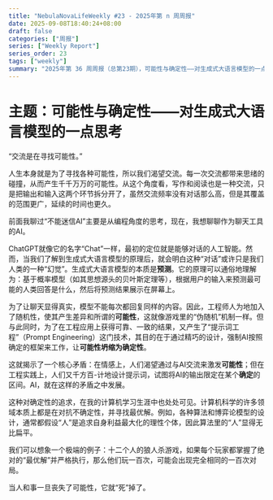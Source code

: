```yaml
---
title: "NebulaNovaLifeWeekly #23 - 2025年第 n 周周报"
date: 2025-09-08T18:40:24+08:00
draft: false
categories: ["周报"]
series: ["Weekly Report"]
series_order: 23
tags: ["weekly"]
summary: "2025年第 36 周周报（总第23期），可能性与确定性——对生成式大语言模型的一点思考"
---
```


# 主题：可能性与确定性——对生成式大语言模型的一点思考



“交流是在寻找可能性。”

人生本身就是为了寻找各种可能性，所以我们渴望交流。每一次交流都带来思绪的碰撞，从而产生千千万万的可能性。从这个角度看，写作和阅读也是一种交流，只是把输出和输入这两个环节拆分开了，虽然交流频率没有对话那么高，但是其覆盖的范围更广，延续的时间也更久。

前面我聊过“不能迷信AI”主要是从编程角度的思考，现在，我想聊聊作为聊天工具的AI。

ChatGPT就像它的名字“Chat”一样，最初的定位就是能够对话的人工智能。然而，当我们了解到生成式大语言模型的原理后，就会明白这种“对话”或许只是我们人类的一种“幻觉”。生成式大语言模型的本质是**预测**。它的原理可以通俗地理解为：基于概率模型（如其思想源头的贝叶斯定理等），根据用户的输入来预测最可能的人类回答是什么，然后将预测结果展示在屏幕上。

为了让聊天显得真实，模型不能每次都回复同样的内容。因此，工程师人为地加入了随机性，使其产生差异和所谓的**可能性**，这就像游戏里的“伪随机”机制一样。但与此同时，为了在工程应用上获得可靠、一致的结果，又产生了“提示词工程”（Prompt Engineering）这门技术，其目的在于通过精巧的设计，强制AI按照确定的框架来工作，让**可能性坍缩为确定性**。

这就揭示了一个核心矛盾：在情感上，人们渴望通过与AI交流来激发**可能性**；但在工程实践上，人们又千方百-计地设计提示词，试图将AI的输出限定在某个**确定**的区间。AI，就在这样的矛盾之中发展。

这种对确定性的追求，在我的计算机学习生涯中也处处可见。计算机科学的许多领域本质上都是在对抗不确定性，并寻找最优解。例如，各种算法和博弈论模型的设计，通常都假设“人”是追求自身利益最大化的理性个体，因此算法里的“人”显得无比扁平。

我们可以想象一个极端的例子：十二个人的狼人杀游戏，如果每个玩家都掌握了绝对的“最优解”并严格执行，那么他们玩一百次，可能会出现完全相同的一百次对局。

当人和事一旦丧失了可能性，它就“死”掉了。